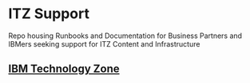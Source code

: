 # ITZ Support  

Repo housing Runbooks and Documentation for Business Partners and IBMers seeking support for ITZ Content and Infrastructure

## [IBM Technology Zone](https://github.com/IBM/itz-support-public/tree/main/IBM-Technology-Zone)
